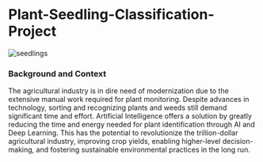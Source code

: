 # Plant-Seedling-Classification-Project

![seedlings](https://github.com/Masg1103/Plant-Seedling-Classification-Project/assets/139725529/340d4e19-611e-4a87-9c29-fa7e7454c8f3)


### Background and Context

The agricultural industry is in dire need of modernization due to the extensive manual work required for plant monitoring. Despite advances in technology, sorting and recognizing plants and weeds still demand significant time and effort. Artificial Intelligence offers a solution by greatly reducing the time and energy needed for plant identification through AI and Deep Learning. This has the potential to revolutionize the trillion-dollar agricultural industry, improving crop yields, enabling higher-level decision-making, and fostering sustainable environmental practices in the long run.

